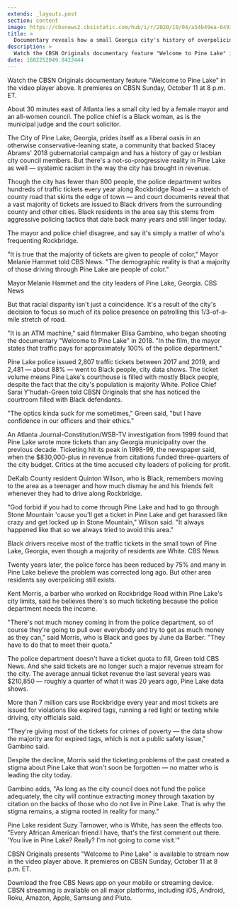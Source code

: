 ```yaml
--- 
extends: _layouts.post 
section: content 
image: https://cbsnews2.cbsistatic.com/hub/i/r/2020/10/04/a54b49ea-6493-4856-9f11-4a04ec82a2c9/thumbnail/1200x630/4cdb94a52bb9b6bb547d34cf5f10ec8f/pinelake-sign-pickup.jpg 
title: > 
  Documentary reveals how a small Georgia city's history of overpolicing belies its liberal image 
description: > 
  Watch the CBSN Originals documentary feature "Welcome to Pine Lake" in the video player above.But there's a not-so-progressive reality in Pine Lake as well — systemic racism in the way the city has brought in revenue."It is an ATM machine," said filmmaker Elisa Gambino, who began shooting the documentary "Welcome to Pine Lake" in 2018.An Atlanta Journal-Constitution/WSB-TV investigation from 1999 found that Pine Lake wrote more tickets than any Georgia municipality over the previous decade.Black drivers receive most of the traffic tickets in the small town of Pine Lake, Georgia, even though a majority of residents are White. 
date: 1602252049.8422444 
--- 
```

Watch the CBSN Originals documentary feature "Welcome to Pine Lake" in the video player above. It premieres on CBSN Sunday, October 11 at 8 p.m. ET.

About 30 minutes east of Atlanta lies a small city led by a female mayor and an all-women council. The police chief is a Black woman, as is the municipal judge and the court solicitor.

The City of Pine Lake, Georgia, prides itself as a liberal oasis in an otherwise conservative-leaning state, a community that backed Stacey Abrams' 2018 gubernatorial campaign and has a history of gay or lesbian city council members. But there's a not-so-progressive reality in Pine Lake as well — systemic racism in the way the city has brought in revenue.

Though the city has fewer than 800 people, the police department writes hundreds of traffic tickets every year along Rockbridge Road — a stretch of county road that skirts the edge of town — and court documents reveal that a vast majority of tickets are issued to Black drivers from the surrounding county and other cities. Black residents in the area say this stems from aggressive policing tactics that date back many years and still linger today.

The mayor and police chief disagree, and say it's simply a matter of who's frequenting Rockbridge.

"It is true that the majority of tickets are given to people of color," Mayor Melanie Hammet told CBS News. "The demographic reality is that a majority of those driving through Pine Lake are people of color."

Mayor Melanie Hammet and the city leaders of Pine Lake, Georgia. CBS News

But that racial disparity isn't just a coincidence. It's a result of the city's decision to focus so much of its police presence on patrolling this 1/3-of-a-mile stretch of road.

"It is an ATM machine," said filmmaker Elisa Gambino, who began shooting the documentary "Welcome to Pine Lake" in 2018. "In the film, the mayor states that traffic pays for approximately 100% of the police department."

Pine Lake police issued 2,807 traffic tickets between 2017 and 2019, and 2,481 — about 88% — went to Black people, city data shows. The ticket volume means Pine Lake's courthouse is filled with mostly Black people, despite the fact that the city's population is majority White. Police Chief Sarai Y'hudah-Green told CBSN Originals that she has noticed the courtroom filled with Black defendants.

"The optics kinda suck for me sometimes," Green said, "but I have confidence in our officers and their ethics."

An Atlanta Journal-Constitution/WSB-TV investigation from 1999 found that Pine Lake wrote more tickets than any Georgia municipality over the previous decade. Ticketing hit its peak in 1998-99, the newspaper said, when the $830,000-plus in revenue from citations funded three-quarters of the city budget. Critics at the time accused city leaders of policing for profit.

DeKalb County resident Quinton Wilson, who is Black, remembers moving to the area as a teenager and how much dismay he and his friends felt whenever they had to drive along Rockbridge.

"God forbid if you had to come through Pine Lake and had to go through Stone Mountain 'cause you'll get a ticket in Pine Lake and get harassed like crazy and get locked up in Stone Mountain," Wilson said. "It always happened like that so we always tried to avoid this area."

Black drivers receive most of the traffic tickets in the small town of Pine Lake, Georgia, even though a majority of residents are White. CBS News

Twenty years later, the police force has been reduced by 75% and many in Pine Lake believe the problem was corrected long ago. But other area residents say overpolicing still exists.

Kent Morris, a barber who worked on Rockbridge Road within Pine Lake's city limits, said he believes there's so much ticketing because the police department needs the income.

"There's not much money coming in from the police department, so of course they're going to pull over everybody and try to get as much money as they can," said Morris, who is Black and goes by June da Barber. "They have to do that to meet their quota."

The police department doesn't have a ticket quota to fill, Green told CBS News. And she said tickets are no longer such a major revenue stream for the city. The average annual ticket revenue the last several years was $210,850 — roughly a quarter of what it was 20 years ago, Pine Lake data shows.

More than 7 million cars use Rockbridge every year and most tickets are issued for violations like expired tags, running a red light or texting while driving, city officials said.

"They're giving most of the tickets for crimes of poverty — the data show the majority are for expired tags, which is not a public safety issue," Gambino said.

Despite the decline, Morris said the ticketing problems of the past created a stigma about Pine Lake that won't soon be forgotten — no matter who is leading the city today.

Gambino adds, "As long as the city council does not fund the police adequately, the city will continue extracting money through taxation by citation on the backs of those who do not live in Pine Lake. That is why the stigma remains, a stigma rooted in reality for many."

Pine Lake resident Suzy Tarnower, who is White, has seen the effects too. "Every African American friend I have, that's the first comment out there. 'You live in Pine Lake? Really? I'm not going to come visit.'"

CBSN Originals presents "Welcome to Pine Lake" is available to stream now in the video player above. It premieres on CBSN Sunday, October 11 at 8 p.m. ET.

Download the free CBS News app on your mobile or streaming device. CBSN streaming is available on all major platforms, including iOS, Android, Roku, Amazon, Apple, Samsung and Pluto.